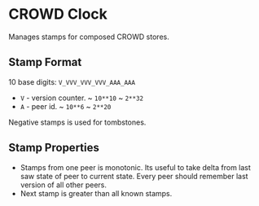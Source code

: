 # CROWD Clock

Manages stamps for composed CROWD stores.

## Stamp Format

10 base digits: `V_VVV_VVV_VVV_AAA_AAA`

- `V` - version counter. ~ `10**10` ~ `2**32`
- `A` - peer id. ~ `10**6` ~ `2**20`

Negative stamps is used for tombstones.

## Stamp Properties

- Stamps from one peer is monotonic. Its useful to take delta from last saw state of peer to current state. Every peer should remember last version of all other peers.
- Next stamp is greater than all known stamps.
